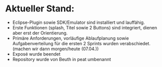 ﻿# Aktueller Stand:
- Eclipse-Plugin sowie SDK/Emulator sind installiert und lauffähig.
- Erste Funktionen (splash, Titel sowie 2 Buttons) sind integriert, dienen aber erst der Orientierung.
- Primäre Anforderungen, vorläufige Ablaufplanung sowie Aufgabenverteilung für die ersten 2 Sprints wurden verabschiedet. (machen wir dann morgen/heute (07.04.))
- Exposé wurde beendet
- Repository wurde von Beuth in peat umbenannt
